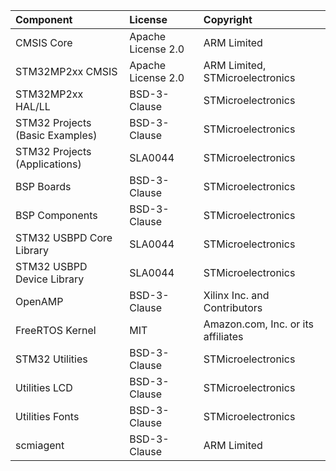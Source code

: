 | Component                       | License              | Copyright |
|:---------                       |:-------              |:----------|
| CMSIS Core                      | Apache License 2.0   | ARM Limited |
| STM32MP2xx CMSIS                | Apache License 2.0   | ARM Limited, STMicroelectronics |
| STM32MP2xx HAL/LL               | BSD-3-Clause         | STMicroelectronics |
| STM32 Projects (Basic Examples) | BSD-3-Clause         | STMicroelectronics |
| STM32 Projects (Applications)   | SLA0044              | STMicroelectronics |
| BSP Boards                      | BSD-3-Clause         | STMicroelectronics |
| BSP Components                  | BSD-3-Clause         | STMicroelectronics |
| STM32 USBPD Core Library        | SLA0044              | STMicroelectronics |
| STM32 USBPD Device Library      | SLA0044              | STMicroelectronics |
| OpenAMP                         | BSD-3-Clause         | Xilinx Inc. and Contributors |
| FreeRTOS Kernel                 | MIT                  | Amazon.com, Inc. or its affiliates |
| STM32 Utilities                 | BSD-3-Clause         | STMicroelectronics |
| Utilities LCD                   | BSD-3-Clause         | STMicroelectronics |
| Utilities Fonts                 | BSD-3-Clause         | STMicroelectronics |
| scmiagent			              | BSD-3-Clause         | ARM Limited        |
